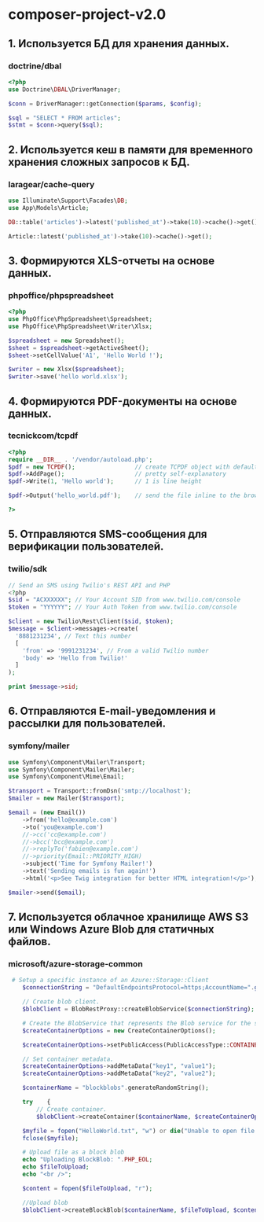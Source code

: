 # composer-project-v2.0
## 1. Используется БД для хранения данных.
### doctrine/dbal
```php
<?php
use Doctrine\DBAL\DriverManager;

$conn = DriverManager::getConnection($params, $config);

$sql = "SELECT * FROM articles";
$stmt = $conn->query($sql);
```

## 2. Используется кеш в памяти для временного хранения сложных запросов к БД.
### laragear/cache-query
```php
use Illuminate\Support\Facades\DB;
use App\Models\Article;

DB::table('articles')->latest('published_at')->take(10)->cache()->get();

Article::latest('published_at')->take(10)->cache()->get();
```
## 3. Формируются XLS-отчеты на основе данных.
### phpoffice/phpspreadsheet
```php
<?php
use PhpOffice\PhpSpreadsheet\Spreadsheet;
use PhpOffice\PhpSpreadsheet\Writer\Xlsx;

$spreadsheet = new Spreadsheet();
$sheet = $spreadsheet->getActiveSheet();
$sheet->setCellValue('A1', 'Hello World !');

$writer = new Xlsx($spreadsheet);
$writer->save('hello world.xlsx');
```
## 4. Формируются PDF-документы на основе данных.
### tecnickcom/tcpdf
```php
<?php
require __DIR__ . '/vendor/autoload.php';
$pdf = new TCPDF();                 // create TCPDF object with default constructor args
$pdf->AddPage();                    // pretty self-explanatory
$pdf->Write(1, 'Hello world');      // 1 is line height

$pdf->Output('hello_world.pdf');    // send the file inline to the browser (default).

?>
```
## 5. Отправляются SMS-сообщения для верификации пользователей.
### twilio/sdk
```php
// Send an SMS using Twilio's REST API and PHP
<?php
$sid = "ACXXXXXX"; // Your Account SID from www.twilio.com/console
$token = "YYYYYY"; // Your Auth Token from www.twilio.com/console

$client = new Twilio\Rest\Client($sid, $token);
$message = $client->messages->create(
  '8881231234', // Text this number
  [
    'from' => '9991231234', // From a valid Twilio number
    'body' => 'Hello from Twilio!'
  ]
);

print $message->sid;
```
## 6. Отправляются E-mail-уведомления и рассылки для пользователей.
### symfony/mailer
```php
use Symfony\Component\Mailer\Transport;
use Symfony\Component\Mailer\Mailer;
use Symfony\Component\Mime\Email;

$transport = Transport::fromDsn('smtp://localhost');
$mailer = new Mailer($transport);

$email = (new Email())
    ->from('hello@example.com')
    ->to('you@example.com')
    //->cc('cc@example.com')
    //->bcc('bcc@example.com')
    //->replyTo('fabien@example.com')
    //->priority(Email::PRIORITY_HIGH)
    ->subject('Time for Symfony Mailer!')
    ->text('Sending emails is fun again!')
    ->html('<p>See Twig integration for better HTML integration!</p>');

$mailer->send($email);
```
## 7. Используется облачное хранилище AWS S3 или Windows Azure Blob для статичных файлов.
### microsoft/azure-storage-common
```php
 # Setup a specific instance of an Azure::Storage::Client
    $connectionString = "DefaultEndpointsProtocol=https;AccountName=".getenv('account_name').";AccountKey=".getenv('account_key');

    // Create blob client.
    $blobClient = BlobRestProxy::createBlobService($connectionString);

    # Create the BlobService that represents the Blob service for the storage account
    $createContainerOptions = new CreateContainerOptions();

    $createContainerOptions->setPublicAccess(PublicAccessType::CONTAINER_AND_BLOBS);

    // Set container metadata.
    $createContainerOptions->addMetaData("key1", "value1");
    $createContainerOptions->addMetaData("key2", "value2");

    $containerName = "blockblobs".generateRandomString();

    try    {
        // Create container.
        $blobClient->createContainer($containerName, $createContainerOptions);
```

```php
    $myfile = fopen("HelloWorld.txt", "w") or die("Unable to open file!");
    fclose($myfile);

    # Upload file as a block blob
    echo "Uploading BlockBlob: ".PHP_EOL;
    echo $fileToUpload;
    echo "<br />";

    $content = fopen($fileToUpload, "r");

    //Upload blob
    $blobClient->createBlockBlob($containerName, $fileToUpload, $content);
```
